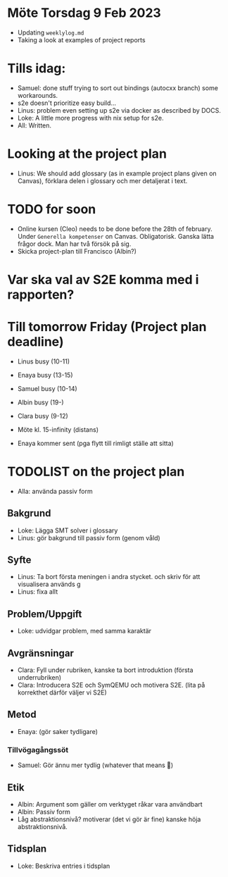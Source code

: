 # Möte Torsdag 9 Feb 2023

- Updating `weeklylog.md`
- Taking a look at examples of project reports

# Tills idag:

- Samuel: done stuff trying to sort out bindings (autocxx branch) some
  workarounds.
- s2e doesn't prioritize easy build...
- Linus: problem even setting up s2e via docker as described by DOCS.
- Loke: A little more progress with nix setup for s2e.
- All: Written.

# Looking at the project plan

- Linus: We should add glossary (as in example project plans given on
  Canvas), förklara delen i glossary och mer detaljerat i text.

# TODO for soon

- Online kursen (Cleo) needs to be done before the 28th of february. Under
  `Generella kompetenser` on Canvas. Obligatorisk. Ganska lätta frågor dock.
  Man har två försök på sig.
- Skicka project-plan till Francisco (Albin?)

# Var ska val av S2E komma med i rapporten?

# Till tomorrow Friday (Project plan deadline)
- Linus busy (10-11)
- Enaya busy (13-15)
- Samuel busy (10-14)
- Albin busy (19-)
- Clara busy (9-12)

- Möte kl. 15-infinity (distans)
- Enaya kommer sent (pga flytt till rimligt ställe att sitta)

# TODOLIST on the project plan
- Alla: använda passiv form
## Bakgrund
- Loke: Lägga SMT solver i glossary
- Linus: gör bakgrund till passiv form (genom våld)

## Syfte
- Linus: Ta bort första meningen i andra stycket. och skriv för att visualisera
  används g
- Linus: fixa allt

## Problem/Uppgift
- Loke: udvidgar problem, med samma karaktär

## Avgränsningar
- Clara: Fyll under rubriken, kanske ta bort introduktion (första underrubriken)
- Clara: Introducera S2E och SymQEMU och motivera S2E. (lita på korrekthet
  därför väljer vi S2E)

## Metod
- Enaya: (gör saker tydligare)

### Tillvögagångssöt
- Samuel: Gör ännu mer tydlig (whatever that means 🤷)

## Etik
- Albin: Argument som gäller om verktyget råkar vara användbart
- Albin: Passiv form
- Låg abstraktionsnivå? motiverar (det vi gör är fine) kanske höja
  abstraktionsnivå.

## Tidsplan 
- Loke: Beskriva entries i tidsplan
